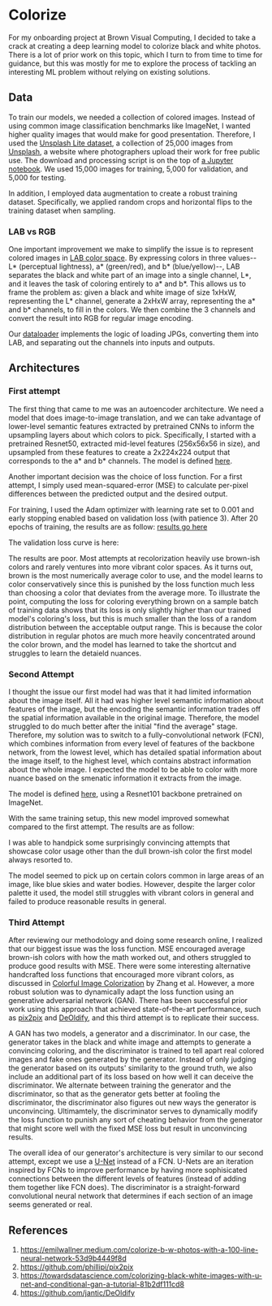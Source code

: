 # Colorize
For my onboarding project at Brown Visual Computing, I decided to take a crack at creating a deep learning model to colorize black and white photos. There is a lot of prior work on this topic, which I turn to from time to time for guidance, but this was mostly for me to explore the process of tackling an interesting ML problem without relying on existing solutions. 

## Data
To train our models, we needed a collection of colored images. Instead of using common image classification benchmarks like ImageNet, I wanted higher quality images that would make for good presentation. Therefore, I used the [Unsplash Lite dataset](https://github.com/unsplash/datasets), a collection of 25,000 images from [Unsplash](unsplash.com), a website where photographers upload their work for free public use. The download and processing script is on the top of [a Jupyter notebook](https://github.com/alexander-ding/colorize/blob/main/colorize.ipynb). We used 15,000 images for training, 5,000 for validation, and 5,000 for testing. 

In addition, I employed data augmentation to create a robust training dataset. Specifically, we applied random crops and horizontal flips to the training dataset when sampling. 

### LAB vs RGB
One important improvement we make to simplify the issue is to represent colored images in [LAB color space](https://en.wikipedia.org/wiki/CIELAB_color_space). By expressing colors in three values--L* (perceptual lightness), a* (green/red), and b* (blue/yellow)--, LAB separates the black and white part of an image into a single channel, L*, and it leaves the task of coloring entirely to a* and b*. This allows us to frame the problem as: given a black and white image of size 1xHxW, representing the L* channel, generate a 2xHxW array, representing the a* and b* channels, to fill in the colors. We then combine the 3 channels and convert the result into RGB for regular image encoding. 

Our [dataloader](https://github.com/alexander-ding/colorize/blob/main/colorize/datasets/ColorizeDataset.py) implements the logic of loading JPGs, converting them into LAB, and separating out the channels into inputs and outputs. 

## Architectures
### First attempt
The first thing that came to me was an autoencoder architecture. We need a model that does image-to-image translation, and we can take advantage of lower-level semantic features extracted by pretrained CNNs to inform the upsampling layers about which colors to pick. Specifically, I started with a pretrained Resnet50, extracted mid-level features (256x56x56 in size), and upsampled from these features to create a 2x224x224 output that corresponds to the a* and b* channels. The model is defined [here](https://github.com/alexander-ding/colorize/blob/main/colorize/models/ResnetAutoEncoder.py). 

Another important decision was the choice of loss function. For a first attempt, I simply used mean-squared-error (MSE) to calculate per-pixel differences between the predicted output and the desired output. 

For training, I used the Adam optimizer with learning rate set to 0.001 and early stopping enabled based on validation loss (with patience 3). After 20 epochs of training, the results are as follow:
[results go here]()

The validation loss curve is here:
[]()

The results are poor. Most attempts at recolorization heavily use brown-ish colors and rarely ventures into more vibrant color spaces. As it turns out, brown is the most numerically average color to use, and the model learns to color conservatively since this is punished by the loss function much less than choosing a color that deviates from the average more. To illustrate the point, computing the loss for coloring everything brown on a sample batch of training data shows that its loss is only slightly higher than our trained model's coloring's loss, but this is much smaller than the loss of a random distribution between the acceptable output range. This is because the color distribution in regular photos are much more heavily concentrated around the color brown, and the model has learned to take the shortcut and struggles to learn the detaield nuances. 

### Second Attempt
I thought the issue our first model had was that it had limited information about the image itself. All it had was higher level semantic information about features of the image, but the encoding the semantic information trades off the spatial information available in the original image. Therefore, the model struggled to do much better after the initial "find the average" stage. Therefore, my solution was to switch to a fully-convolutional network (FCN), which combines information from every level of features of the backbone network, from the lowest level, which has detailed spatial information about the image itself, to the highest level, which contains abstract information about the whole image. I expected the model to be able to color with more nuance based on the smenatic information it extracts from the image. 

The model is defined [here](https://github.com/alexander-ding/colorize/blob/main/colorize/models/ResnetFCN.py), using a Resnet101 backbone pretrained on ImageNet. 

With the same training setup, this new model improved somewhat compared to the first attempt. The results are as follow:
[]()

I was able to handpick some surprisingly convincing attempts that showcase color usage other than the dull brown-ish color the first model always resorted to. 
[]()

The model seemed to pick up on certain colors common in large areas of an image, like blue skies and water bodies. However, despite the larger color palette it used, the model still struggles with vibrant colors in general and failed to produce reasonable results in general. 

### Third Attempt
After reviewing our methodology and doing some research online, I realized that our biggest issue was the loss function. MSE encouraged average brown-ish colors with how the math worked out, and others struggled to produce good results with MSE. There were some interesting alternative handcrafted loss functions that encouraged more vibrant colors, as discussed in [Colorful Image Colorization](https://arxiv.org/abs/1603.08511) by Zhang et al. However, a more robust solution was to dynamically adapt the loss function using an generative adversarial network (GAN). There has been successful prior work using this approach that achieved state-of-the-art performance, such as [pix2pix](https://github.com/phillipi/pix2pix) and [DeOldify](https://github.com/jantic/DeOldify), and this third attempt is to replicate their success. 

A GAN has two models, a generator and a discriminator. In our case, the generator takes in the black and white image and attempts to generate a convincing coloring, and the discriminator is trained to tell apart real colored images and fake ones generated by the generator. Instead of only judging the generator based on its outputs' similarity to the ground truth, we also include an additional part of its loss based on how well it can deceive the discriminator. We alternate between training the generator and the discriminator, so that as the generator gets better at fooling the discriminator, the discriminator also figures out new ways the generator is unconvincing. Ultimamtely, the discriminator serves to dynamically modify the loss function to punish any sort of cheating behavior from the generator that might score well with the fixed MSE loss but result in unconvincing results. 

The overall idea of our generator's architecture is very similar to our second attempt, except we use a [U-Net](https://arxiv.org/pdf/1505.04597.pdf) instead of a FCN. U-Nets are an iteration inspired by FCNs to improve performance by having more sophisicated connections between the different levels of features (instead of adding them together like FCN does). The discriminator is a straight-forward convolutional neural network that determines if each section of an image seems generated or real. 

## References
1. https://emilwallner.medium.com/colorize-b-w-photos-with-a-100-line-neural-network-53d9b4449f8d
2. https://github.com/phillipi/pix2pix
3. https://towardsdatascience.com/colorizing-black-white-images-with-u-net-and-conditional-gan-a-tutorial-81b2df111cd8
4. https://github.com/jantic/DeOldify
